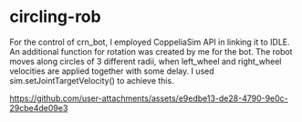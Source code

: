 # circling-rob
For the control of crn_bot, I employed CoppeliaSim API in linking it to IDLE.
An additional function for rotation was created by me for the bot.
The robot moves along circles of 3 different radii, when left_wheel and right_wheel velocities are applied together with some delay.
I used sim.setJointTargetVelocity() to achieve this.

https://github.com/user-attachments/assets/e9edbe13-de28-4790-9e0c-29cbe4de09e3

